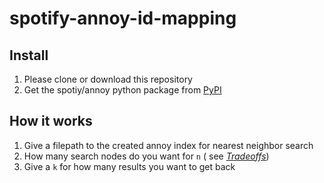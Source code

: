 # spotify-annoy-id-mapping

## Install

1. Please clone or download this repository
2. Get the spotiy/annoy python package from [PyPI](https://pypi.python.org/pypi/annoy)


## How it works

1. Give a filepath to the created annoy index for nearest neighbor search
2. How many search nodes do you want for `n` ( see [*Tradeoffs*](https://github.com/spotify/annoy#tradeoffs))
3. Give a `k` for how many results you want to get back 